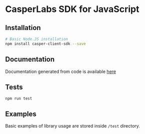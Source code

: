# CasperLabs SDK for JavaScript

## Installation

```bash
# Basic Node.JS installation
npm install casper-client-sdk --save
```

## Documentation

Documentation generated from code is available [here](https://casper-ecosystem.github.io/casper-client-sdk/)

## Tests

```
npm run test
```

## Examples

Basic examples of library usage are stored inside `/test` directory.
